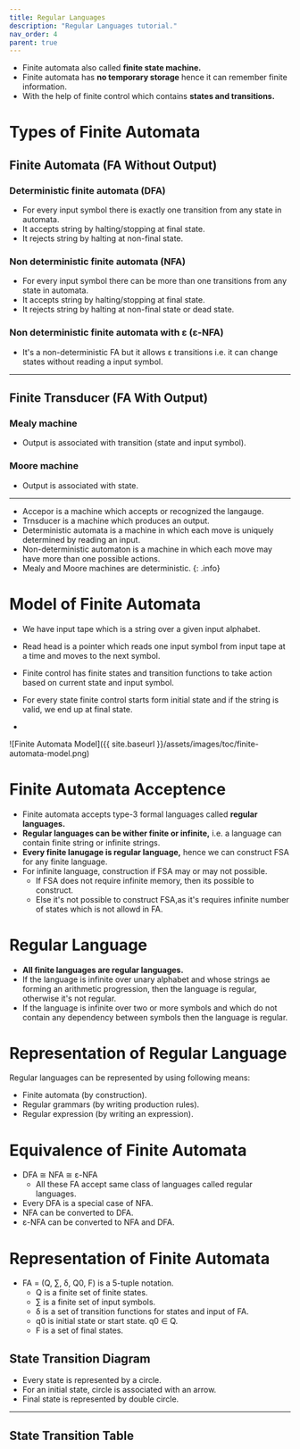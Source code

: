 ```yaml
---
title: Regular Languages
description: "Regular Languages tutorial."
nav_order: 4
parent: true
---
```


- Finite automata also called **finite state machine.**
- Finite automata has **no temporary storage** hence it can remember finite information.
- With the help of finite control which contains **states and transitions.**

# Types of Finite Automata

## Finite Automata (FA Without Output)

### Deterministic finite automata (DFA)

- For every input symbol there is exactly one transition from any state in automata.
- It accepts string by halting/stopping at final state.
- It rejects string by halting at non-final state.

### Non deterministic finite automata (NFA)

- For every input symbol there can be more than one transitions from any state in automata.
- It accepts string by halting/stopping at final state.
- It rejects string by halting at non-final state or dead state.

### Non deterministic finite automata with ε (ε-NFA)

- It's a non-deterministic FA but it allows ε transitions i.e. it can change states without reading a input symbol.

***

## Finite Transducer (FA With Output)

### **Mealy machine**
- Output is associated with transition (state and input symbol).
### **Moore machine**
- Output is associated with state.

***

- Accepor is a machine which accepts or recognized the langauge.
- Trnsducer is a machine which produces an output.
- Deterministic automata is a machine in which each move is uniquely determined by reading an input.
- Non-deterministic automaton is a machine in which each move may have more than one possible actions.
- Mealy and Moore machines are deterministic.
{: .info}

# Model of Finite Automata

- We have input tape which is a string over a given input alphabet.
- Read head is a pointer which reads one input symbol from input tape at a time and moves to the next symbol.
- Finite control has finite states and transition functions to take action based on current state and input symbol.
- For every state finite control starts form initial state and if the string is valid, we end up at final state.

- 
![Finite Automata Model]({{ site.baseurl }}/assets/images/toc/finite-automata-model.png)

# Finite Automata Acceptence

- Finite automata accepts type-3 formal languages called **regular languages.**
- **Regular languages can be wither finite or infinite,** i.e. a language can contain finite string or infinite strings.
- **Every finite lanugage is regular language,** hence we can construct FSA for any finite language.
- For infinite language, construction if FSA may or may not possible.
	- If FSA does not require infinite memory, then its possible to construct.
	- Else it's not possible to construct FSA,as it's requires infinite number of states which is not allowd in FA.

# Regular Language

- **All finite languages are regular languages.**
- If the language is infinite over unary alphabet and whose strings ae forming an arithmetic progression, then the language is regular, otherwise it's not regular.
- If the language is infinite over two or more symbols and which do not contain any dependency between symbols then the language is regular.

# Representation of Regular Language


Regular languages can be represented by using following means:

- Finite automata (by construction).
- Regular grammars (by writing production rules).
- Regular expression (by writing an expression).

# Equivalence of Finite Automata

- DFA ≅ NFA ≅ ε-NFA
	- All these FA accept same class of languages called regular languages.
- Every DFA is a special case of NFA.
- NFA can be converted to DFA.
- ε-NFA can be converted to NFA and DFA.

# Representation of Finite Automata

- FA = (Q, ∑, δ, Q0, F) is a 5-tuple notation.
	- Q is a finite set of finite states.
	- ∑ is a finite set of input symbols.
	- δ is a set of transition functions for states and input of FA.
	- q0 is initial state or start state. q0 ∈ Q.
	- F is a set of final states.

## State Transition Diagram

- Every state is represented by a circle.
- For an initial state, circle is associated with an arrow.
- Final state is represented by double circle.

***

## State Transition Table